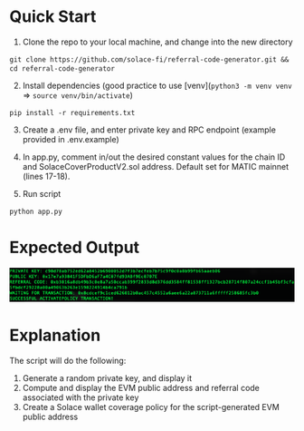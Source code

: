 # Quick Start

1. Clone the repo to your local machine, and change into the new directory
```
git clone https://github.com/solace-fi/referral-code-generator.git && cd referral-code-generator
```

2. Install dependencies (good practice to use [venv](`python3 -m venv venv` => `source venv/bin/activate`)
```
pip install -r requirements.txt
```

3. Create a .env file, and enter private key and RPC endpoint (example provided in .env.example)

4. In app.py, comment in/out the desired constant values for the chain ID and SolaceCoverProductV2.sol address. Default set for MATIC mainnet (lines 17-18).

5. Run script
```
python app.py
```

# Expected Output

![](https://github.com/solace-fi/referral-code-generator/blob/main/static/img/terminal_output.png)

# Explanation

The script will do the following:

1. Generate a random private key, and display it
2. Compute and display the EVM public address and referral code associated with the private key
3. Create a Solace wallet coverage policy for the script-generated EVM public address